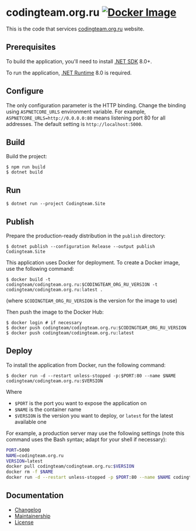 codingteam.org.ru [![Docker Image][badge.docker]][docker-hub]
=================

This is the code that services [codingteam.org.ru][] website.

Prerequisites
-------------

To build the application, you'll need to install [.NET SDK][dotnet] 8.0+.

To run the application, [.NET Runtime][dotnet] 8.0 is required.

Configure
---------

The only configuration parameter is the HTTP binding. Change the binding using
`ASPNETCORE_URLS` environment variable. For example,
`ASPNETCORE_URLS=http://0.0.0.0:80` means listening port 80 for all addresses.
The default setting is `http://localhost:5000`.

Build
-----

Build the project:

```console
$ npm run build
$ dotnet build
```

Run
---

```console
$ dotnet run --project Codingteam.Site
```

Publish
-------

Prepare the production-ready distribution in the `publish` directory:

```console
$ dotnet publish --configuration Release --output publish Codingteam.Site
```

This application uses Docker for deployment. To create a Docker image, use the
following command:

```console
$ docker build -t codingteam/codingteam.org.ru:$CODINGTEAM_ORG_RU_VERSION -t codingteam/codingteam.org.ru:latest .
```

(where `$CODINGTEAM_ORG_RU_VERSION` is the version for the image to use)

Then push the image to the Docker Hub:

```console
$ docker login # if necessary
$ docker push codingteam/codingteam.org.ru:$CODINGTEAM_ORG_RU_VERSION
$ docker push codingteam/codingteam.org.ru:latest
```

Deploy
------

To install the application from Docker, run the following command:

```console
$ docker run -d --restart unless-stopped -p:$PORT:80 --name $NAME codingteam/codingteam.org.ru:$VERSION
```

Where
- `$PORT` is the port you want to expose the application on
- `$NAME` is the container name
- `$VERSION` is the version you want to deploy, or `latest` for the latest
  available one

For example, a production server may use the following settings (note this
command uses the Bash syntax; adapt for your shell if necessary):

```bash
PORT=5000
NAME=codingteam.org.ru
VERSION=latest
docker pull codingteam/codingteam.org.ru:$VERSION
docker rm -f $NAME
docker run -d --restart unless-stopped -p $PORT:80 --name $NAME codingteam/codingteam.org.ru:$VERSION
```

Documentation
-------------

- [Changelog][changelog]
- [Maintainership][docs.maintainership]
- [License][license]

[badge.docker]: https://img.shields.io/docker/v/codingteam/codingteam.org.ru?sort=semver

[changelog]: CHANGELOG.md
[codingteam.org.ru]: https://codingteam.org.ru/
[docker-hub]: https://hub.docker.com/r/codingteam/codingteam.org.ru
[docs.maintainership]: MAINTAINERSHIP.md
[dotnet]: https://dot.net/
[license]: LICENSE.md
